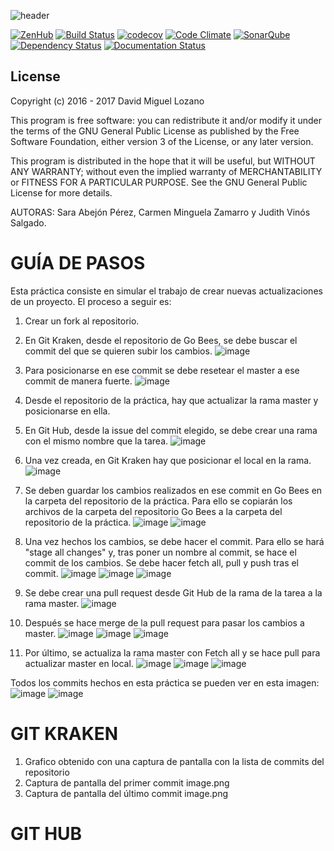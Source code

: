 ![header](https://cloud.githubusercontent.com/assets/6546265/22174630/785cdf04-dfe3-11e6-8cf4-024e8dc1c051.png)

[![ZenHub](https://raw.githubusercontent.com/ZenHubIO/support/master/zenhub-badge.png)](https://zenhub.com)
[![Build Status](https://travis-ci.org/davidmigloz/go-bees.svg?branch=master)](https://travis-ci.org/davidmigloz/go-bees)
[![codecov](https://codecov.io/gh/davidmigloz/go-bees/branch/master/graph/badge.svg)](https://codecov.io/gh/davidmigloz/go-bees)
[![Code Climate](https://codeclimate.com/github/davidmigloz/go-bees/badges/gpa.svg)](https://codeclimate.com/github/davidmigloz/go-bees)
[![SonarQube](https://sonarqube.com/api/badges/gate?key=go-bees)](https://sonarqube.com/component_measures/?id=go-bees)
[![Dependency Status](https://www.versioneye.com/user/projects/57f7b19e823b88004e06ad33/badge.svg?style=flat-square)](https://www.versioneye.com/user/projects/57f7b19e823b88004e06ad33)
[![Documentation Status](https://readthedocs.org/projects/go-bees/badge/?version=develop)](http://go-bees.readthedocs.io/es/develop/?badge=develop)

## License

Copyright (c) 2016 - 2017 David Miguel Lozano

This program is free software: you can redistribute it and/or modify
it under the terms of the GNU General Public License as published by
the Free Software Foundation, either version 3 of the License, or
any later version.

This program is distributed in the hope that it will be useful,
but WITHOUT ANY WARRANTY; without even the implied warranty of
MERCHANTABILITY or FITNESS FOR A PARTICULAR PURPOSE. See the
GNU General Public License for more details.

AUTORAS: Sara Abejón Pérez, Carmen Minguela Zamarro y Judith Vinós Salgado.

# GUÍA DE PASOS

Esta práctica consiste en simular el trabajo de crear nuevas actualizaciones de un proyecto. El proceso a seguir es:

1. Crear un fork al repositorio.

2. En Git Kraken, desde el repositorio de Go Bees, se debe buscar el commit del que se quieren subir los cambios.
![image](https://github.com/user-attachments/assets/f57f4fd2-e3a4-4111-a668-7c74e1482d2d)

3. Para posicionarse en ese commit se debe resetear el master a ese commit de manera fuerte.
![image](https://github.com/user-attachments/assets/eac1bc30-1d4c-47a0-85c5-e1ff14e9f64b)

4. Desde el repositorio de la práctica, hay que actualizar la rama master y posicionarse en ella.

5. En Git Hub, desde la issue del commit elegido, se debe crear una rama con el mismo nombre que la tarea.
![image](https://github.com/user-attachments/assets/8d58a6e2-d3e7-4acf-b570-66e75587f3d3)

6. Una vez creada, en Git Kraken hay que posicionar el local en la rama.
![image](https://github.com/user-attachments/assets/2dc6603b-7899-4200-bf26-a1235a95c525)

7. Se deben guardar los cambios realizados en ese commit en Go Bees en la carpeta del repositorio de la práctica. Para ello se copiarán los archivos de la carpeta del repositorio Go Bees a la carpeta del repositorio de la práctica.
![image](https://github.com/user-attachments/assets/3c46d4aa-2ec9-48cb-9110-c58418e930c0)
![image](https://github.com/user-attachments/assets/86fe7130-1a9c-4b65-b1c3-ce0939c139a4)

8. Una vez hechos los cambios, se debe hacer el commit. Para ello se hará "stage all changes" y, tras poner un nombre al commit, se hace el commit de los cambios. Se debe hacer fetch all, pull y push tras el commit.
![image](https://github.com/user-attachments/assets/ad612760-8c9d-498d-9d51-568d24677c51)
![image](https://github.com/user-attachments/assets/c3e9e946-cea0-4eb5-9f81-50dd75e40c55)
![image](https://github.com/user-attachments/assets/1254ef1d-17f9-49b9-8e8e-23d781ec2335)

9. Se debe crear una pull request desde Git Hub de la rama de la tarea a la rama master.
![image](https://github.com/user-attachments/assets/bfce4570-5294-4dd6-9efc-2c54d9a879b7)

10. Después se hace merge de la pull request para pasar los cambios a master.
![image](https://github.com/user-attachments/assets/63a010ae-537c-43cd-a958-9b88b7c5c01a)
![image](https://github.com/user-attachments/assets/f5ead20b-0d3a-44df-8ab0-aaf8f269818f)
![image](https://github.com/user-attachments/assets/6b0056e9-c484-422e-80bf-8dde517e3add)

11. Por último, se actualiza la rama master con Fetch all y se hace pull para actualizar master en local.
![image](https://github.com/user-attachments/assets/87218228-a87f-437a-86ed-1e6f37e6f5bf)
![image](https://github.com/user-attachments/assets/3383d442-0873-4984-a472-60ca199e1a67)
![image](https://github.com/user-attachments/assets/bc0d49b2-3e47-4e09-9d17-c80c928f1e1c)

Todos los commits hechos en esta práctica se pueden ver en esta imagen:
![image](https://github.com/user-attachments/assets/5480a361-f7d6-45ad-8d62-9757aef2b0dc)
![image](https://github.com/user-attachments/assets/37520af1-e714-4836-9fa9-1dc1a9bf5557)

# GIT KRAKEN

1. Grafico obtenido con una captura de pantalla con la lista de commits del repositorio
2. Captura de pantalla del primer commit
image.png
3. Captura de pantalla del último commit
image.png


# GIT HUB

